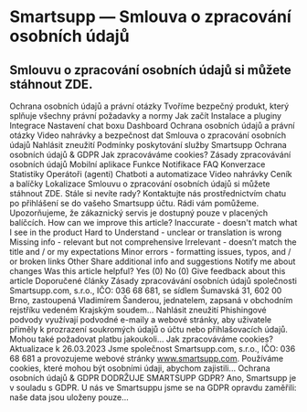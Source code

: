 # Smartsupp — Smlouva o zpracování osobních údajů
## Smlouvu o zpracování osobních údajů si můžete stáhnout ZDE.
Ochrana osobních údajů a právní otázky 
Tvoříme bezpečný produkt, který splňuje všechny právní požadavky a normy 
Jak začít 
Instalace a pluginy 
Integrace 
Nastavení chat boxu 
Dashboard 
Ochrana osobních údajů a právní otázky 
Video nahrávky a bezpečnost dat 
Smlouva o zpracování osobních údajů 
Nahlásit zneužití 
Podmínky poskytování služby Smartsupp 
Ochrana osobních údajů & GDPR 
Jak zpracováváme cookies? 
Zásady zpracovávání osobních údajů 
Mobilní aplikace 
Funkce 
Notifikace 
FAQ 
Konverzace 
Statistiky 
Operátoři (agenti) 
Chatboti a automatizace 
Video nahrávky 
Ceník a balíčky 
Lokalizace 
Smlouvu o zpracování osobních údajů si můžete stáhnout ZDE.
Stále si nevíte rady? Kontaktujte nás prostřednictvím chatu po přihlášení se do vašeho Smartsupp účtu. Rádi vám pomůžeme. Upozorňujeme, že zákaznický servis je dostupný pouze v placených balíčcích. 
How can we improve this article?
Inaccurate - doesn't match what I see in the product 
Hard to Understand - unclear or translation is wrong 
Missing info - relevant but not comprehensive 
Irrelevant - doesn’t match the title and / or my expectations 
Minor errors - formatting issues, typos, and / or broken links 
Other 
Share additional info and suggestions
Notify me about changes 
Was this article helpful?
Yes (0) No (0) Give feedback about this article 
Doporučené články 
Zásady zpracovávání osobních údajů 
společnosti Smartsupp.com, s.r.o., IČO: 036 68 681, se sídlem Šumavská 31, 602 00 Brno, zastoupená Vladimírem Šanderou, jednatelem, zapsaná v obchodním rejstříku vedeném Krajským soudem... 
Nahlásit zneužití 
Phishingové podvody využívají podvodné e-maily a webové stránky, aby uživatele přiměly k prozrazení soukromých údajů o účtu nebo přihlašovacích údajů. Mohou také požadovat platbu jakoukoli... 
Jak zpracováváme cookies? 
Aktualizace k 26.03.2023 Jsme společnost Smartsupp.com, s.r.o., IČO: 036 68 681 a provozujeme webové stránky www.smartsupp.com. Používáme cookies, které mohou být osobními údaji, abychom zajistili... 
Ochrana osobních údajů & GDPR 
DODRŽUJE SMARTSUPP GDPR? Ano, Smartsupp je v souladu s GDPR. U nás ve Smartsuppu jsme se na GDPR opravdu zaměřili: naše data jsou uloženy pouze...

